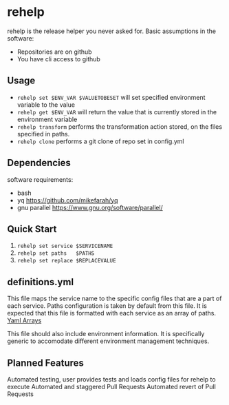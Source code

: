 # rehelp
rehelp is the release helper you never asked for.
Basic assumptions in the software:
- Repositories are on github
- You have cli access to github

## Usage
- `rehelp set $ENV_VAR $VALUETOBESET` will set specified environment variable to the value
- `rehelp get $ENV_VAR` will return the value that is currently stored in the environment variable
- `rehelp transform`    performs the transformation action stored, on the files specified in paths.
- `rehelp clone`         performs a git clone of repo set in config.yml

## Dependencies
software requirements:
- bash
- yq https://github.com/mikefarah/yq
- gnu parallel https://www.gnu.org/software/parallel/

## Quick Start
1. `rehelp set service $SERVICENAME`
2. `rehelp set paths   $PATHS`
3. `rehelp set replace $REPLACEVALUE`

## definitions.yml
This file maps the service name to the specific config files that are a part of each service.
Paths configuration is taken by default from this file. It is expected that this file is formatted with each service as an array of paths. [Yaml Arrays](https://www.w3schools.io/file/yaml-arrays/)

This file should also include environment information. It is specifically generic to accomodate different environment management techniques.

## Planned Features
Automated testing, user provides tests and loads config files for rehelp to execute
Automated and staggered Pull Requests
Automated revert of Pull Requests